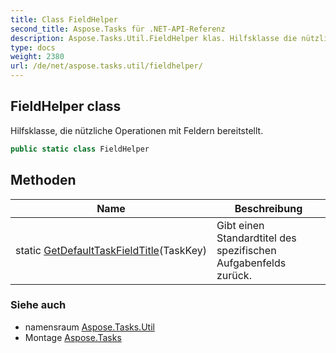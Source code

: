 ```yaml
---
title: Class FieldHelper
second_title: Aspose.Tasks für .NET-API-Referenz
description: Aspose.Tasks.Util.FieldHelper klas. Hilfsklasse die nützliche Operationen mit Feldern bereitstellt.
type: docs
weight: 2380
url: /de/net/aspose.tasks.util/fieldhelper/
---
```

## FieldHelper class

Hilfsklasse, die nützliche Operationen mit Feldern bereitstellt.

```csharp
public static class FieldHelper
```

## Methoden

| Name | Beschreibung |
| --- | --- |
| static [GetDefaultTaskFieldTitle](../../aspose.tasks.util/fieldhelper/getdefaulttaskfieldtitle/)(TaskKey) | Gibt einen Standardtitel des spezifischen Aufgabenfelds zurück. |

### Siehe auch

* namensraum [Aspose.Tasks.Util](../../aspose.tasks.util/)
* Montage [Aspose.Tasks](../../)


